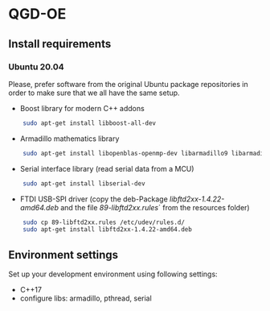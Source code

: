 # QGD-OE

## Install requirements

### Ubuntu 20.04

Please, prefer software from the original Ubuntu package repositories in order to make sure that we all have the same setup.

* Boost library for modern C++ addons 

```bash
    sudo apt-get install libboost-all-dev
```


* Armadillo mathematics library

```bash
    sudo apt-get install libopenblas-openmp-dev libarmadillo9 libarmadillo-dev
```

* Serial interface library (read serial data from a MCU)

```bash
    sudo apt-get install libserial-dev
```

* FTDI USB-SPI driver (copy the deb-Package *libftd2xx-1.4.22-amd64.deb* and the file *89-libftd2xx.rules*´ from the resources folder)

```bash
    sudo cp 89-libftd2xx.rules /etc/udev/rules.d/
    sudo apt-get install libftd2xx-1.4.22-amd64.deb
```

## Environment settings

Set up your development environment using following settings: 

* C++17
* configure libs: armadillo, pthread, serial